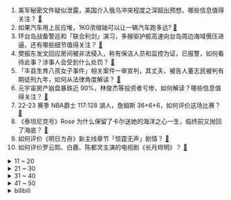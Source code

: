 1. 美军秘密文件疑似泄露，美国介入俄乌冲突程度之深超出预想，哪些信息值得关注？ [:link:](https://www.zhihu.com/question/594538947)
2. 如果汽车用上反应堆，1KG浓缩铀可以让一辆汽车跑多远? [:link:](https://www.zhihu.com/question/593881876)
3. 环台岛战备警巡和「联合利剑」演习，多艘驱护舰高速向台岛周边海域慑压进逼，还有哪些细节值得关注？ [:link:](https://www.zhihu.com/question/594518175)
4. 樊振东发文回应房间被非法侵入，称有保洁人员和监控为证，已报警，如何看待此事？涉事人会受到什么处罚？ [:link:](https://www.zhihu.com/question/594082965)
5. 「丰县生育八孩女子事件」相关案件一审宣判，其丈夫、被告人董志民被判有期徒刑九年，如何从法律角度解读？ [:link:](https://www.zhihu.com/question/594173801)
6. 元宇宙房产崩盘暴跌近 90%，林俊杰等投资者亏惨，如何解读？哪些信息值得关注？ [:link:](https://www.zhihu.com/question/594517901)
7. 22-23 赛季 NBA爵士 117:128 湖人，詹姆斯 36+6+6，如何评价这场比赛？ [:link:](https://www.zhihu.com/question/594638566)
8. 《泰坦尼克号》Rose 为什么保留了卡尔送她的海洋之心一生，临终前又抛回了海底？ [:link:](https://www.zhihu.com/question/53501229)
9. 如何评价《明日方舟》新主线章节「惊霆无声」剧情？ [:link:](https://www.zhihu.com/question/594060169)
10. 如何评价罗云熙、白鹿、陈都灵主演的电视剧《长月烬明》？ [:link:](https://www.zhihu.com/question/593906330)
<details>
<summary>11 ~ 20</summary>

11. 22-23 赛季 NBA勇士 157:101 开拓者，库里 26+5+7，如何评价这场比赛？ [:link:](https://www.zhihu.com/question/594638585)
12. 宏观经济一般看哪几个指标？如何进行宏观分析？ [:link:](https://www.zhihu.com/question/389422568)
13. 2023 LPL 春季胜者组决赛 EDG vs JDG 你更看好谁？ [:link:](https://www.zhihu.com/question/594070959)
14. 王重阳能破掉蛤蟆功，为什么不直接干掉欧阳锋？ [:link:](https://www.zhihu.com/question/593588202)
15. 多家开发商预判楼市趋势性回暖，但谨慎乐观，信心修复仍需时间，如何评价今年房地产市场走势？ [:link:](https://www.zhihu.com/question/594392237)
16. 《宇宙探索编辑部》中的陨石猎人小红帽大叔出现的意义是什么？ [:link:](https://www.zhihu.com/question/593460457)
17. 玩具厂造的数千支塑料枪被认定为枪支，负责人刑满后仍要申诉，如何从法律角度解读？ [:link:](https://www.zhihu.com/question/594525036)
18. 春天校园里有哪些漂亮的花朵？ [:link:](https://www.zhihu.com/question/589930962)
19. 有领导能力的人有哪些特征？ [:link:](https://www.zhihu.com/question/581788685)
20. 目前我国法律对于加班是怎样定义的？对于加班费和调休又有哪些规定？ [:link:](https://www.zhihu.com/question/594520806)
</details>
<details>
<summary>21 ~ 30</summary>

21. 职场新人该如何制定一份适合自己的职业规划？ [:link:](https://www.zhihu.com/question/593994980)
22. 如果可以重新读一次博士，你会与之前有什么不同？ [:link:](https://www.zhihu.com/question/347544107)
23. 全国白糖减产 17 万吨，背后原因有哪些？可能带来哪些影响？ [:link:](https://www.zhihu.com/question/594509304)
24. 每天晚上坚持让一年级孩子背诵一首古诗，有意义吗？ [:link:](https://www.zhihu.com/question/594153739)
25. 私企职场上大规模淘汰35岁大龄员工，其背后的逻辑到底是什么？ [:link:](https://www.zhihu.com/question/593471992)
26. 如果「蝙蝠侠」和「蜘蛛侠」互换到对方的城市，那么您觉得谁会先领盒饭？ [:link:](https://www.zhihu.com/question/462783033)
27. 《海贼王》天龙人为什么不吃恶魔果实？ [:link:](https://www.zhihu.com/question/594354694)
28. T1 不敌 GEN.G 止步春季赛亚军，决赛上他们输在哪？ [:link:](https://www.zhihu.com/question/594560697)
29. 孩子老是指着路边我不认识的花草问名字，怎么给他解释？ [:link:](https://www.zhihu.com/question/593263417)
30. 结束访华的马克龙称「欧洲必须减少对美国的依赖，并避免卷入美中在台湾问题上的对抗」，如何看待这一表态？ [:link:](https://www.zhihu.com/question/594662580)
</details>
<details>
<summary>31 ~ 40</summary>

31. 「丫丫」正式移交中方，孟菲斯动物园称「合同已到期，正讨论后续合作」，返回中国还需哪些环节？ [:link:](https://www.zhihu.com/question/594534922)
32. 特斯拉将在上海建造新的超级工厂，专门生产该公司的储能产品 Megapack，哪些信息值得关注？ [:link:](https://www.zhihu.com/question/594555819)
33. 你有关于下雨天的难忘的记忆吗？ [:link:](https://www.zhihu.com/question/594353940)
34. 1℃的温差的意义是什么？ [:link:](https://www.zhihu.com/question/591855424)
35. 为什么游戏充满暴力，还能被称为第九艺术? [:link:](https://www.zhihu.com/question/593915826)
36. 调研称「农村青少年群体智能手机成瘾，已濒临失控」，如何看待这一结果？ [:link:](https://www.zhihu.com/question/593997457)
37. 鲁迅在日留学期间，他的学习成绩怎么样，是否在医学界小有名气？ [:link:](https://www.zhihu.com/question/512784125)
38. 如何评价宋慧乔主演的韩剧《黑暗荣耀》第二季？ [:link:](https://www.zhihu.com/question/588688922)
39. 空客 CEO 称将在中国开设第二条总装线，将使其在华产能翻倍，哪些信息值得关注？ [:link:](https://www.zhihu.com/question/594069017)
40. 胃病转向胃癌有 5 个信号，年轻人为啥会被胃癌盯上？生活中该如何保护我们的胃？ [:link:](https://www.zhihu.com/question/594516886)
</details>
<details>
<summary>41 ~ 50</summary>

41. 22-23 赛季英超热刺 2:1 布莱顿，孙兴慜世界波，两队主帅冲突染红，如何评价这场比赛？ [:link:](https://www.zhihu.com/question/594451446)
42. 过度加班对社会经济产生了怎样的影响？是否会成为「就业难」、「生育低」的诱因之一？ [:link:](https://www.zhihu.com/question/594341087)
43. 你认为未来的摆摊生意会怎样？能不能猜测出一些趋势？ [:link:](https://www.zhihu.com/question/592108929)
44. 22-23 赛季英超利物浦 2:2 阿森纳，菲尔米诺绝平，萨拉赫破门，马丁内利传射，如何评价这场比赛？ [:link:](https://www.zhihu.com/question/594623569)
45. 有哪些好用的生活电器让你感受到「早买早享受」？ [:link:](https://www.zhihu.com/question/593486055)
46. 你有没有过因为一句诗而想去一座城市？ [:link:](https://www.zhihu.com/question/587582374)
47. NBA 最新夺冠概率出炉湖人仅 4％，勇士太阳均为 5％，你看好哪支球队夺冠？ [:link:](https://www.zhihu.com/question/594358671)
48. 电动化趋势下，混动SUV如何选择？ [:link:](https://www.zhihu.com/question/593986137)
49. 2023 LPL 春季胜者组决赛 JDG 3:0 EDG 晋级决赛，如何评价这场比赛？ [:link:](https://www.zhihu.com/question/594549026)
50. 超九成受访打工人曾有胃部不适，专家提醒「情绪压力会影响胃健康」，如何健康养胃？ [:link:](https://www.zhihu.com/question/594538190)
</details><details>
<summary>bilibili</summary>

1. 山东淄博一座让我不得不佩服的城市！山东烧烤看淄博！淄博消费更是绝！靠谱！ [:link:](//www.bilibili.com/video/BV1dT411p7Kd)
2. 让朋友穿成这样后，我失去了他们.... [:link:](//www.bilibili.com/video/BV15s4y1m786)
3. 【warma】我要写书啦！！！ [:link:](//www.bilibili.com/video/BV1oM4y1y7Q4)
4. 【EXO】We are ONE! 出道十一周年我们正式入驻B站了！请多多支持♥ [:link:](//www.bilibili.com/video/BV14h411g7nH)
5. 【鬼谷闲谈】比目鱼：这是鱼形的扭曲 还是环境的沦丧 [:link:](//www.bilibili.com/video/BV1R24y157oF)
6. 来自卢森堡的退休警察，不远万里扎根在这片土地上，亲历山村巨变 [:link:](//www.bilibili.com/video/BV1jj411c7g1)
7. “做视频会影响室友吗” [:link:](//www.bilibili.com/video/BV1Ym4y1B7zo)
8. 一战中的闪避王是谁？【硬核狠人50】 [:link:](//www.bilibili.com/video/BV1h84y1u7se)
9. 说不心动，是假的！！.... [:link:](//www.bilibili.com/video/BV1ov4y1n71h)
10. 2023华南悠悠球公开赛 4A 决赛 刘子琛 团长在线开团！🪀 [:link:](//www.bilibili.com/video/BV1Ds4y1275K)
<details>
<summary>11 ~ 20</summary>

11. 没错 我要结束和她四年的男女朋友关系了 [:link:](//www.bilibili.com/video/BV1K84y1u7XT)
12. 我在打烊的火锅店里偷东西吃！ [:link:](//www.bilibili.com/video/BV19a4y1K7Ne)
13. 柒个我——影流之主 [:link:](//www.bilibili.com/video/BV1qm4y1q7uB)
14. 为了满足我的童年愿望，我在家里做了个鸟巢沙发 [:link:](//www.bilibili.com/video/BV1Ps4y1m7jF)
15. 【医学博士】你每天这样吃饭，简直是在慢性自杀！I 胃病自救指南 [:link:](//www.bilibili.com/video/BV1VM411N7qc)
16. 保证没P图！你吃过比这更大的吗？ [:link:](//www.bilibili.com/video/BV1DN411A7Fr)
17. 划走将会永久失去，真的很久！ [:link:](//www.bilibili.com/video/BV1cm4y1B7eM)
18. 开挂无法提升智力 [:link:](//www.bilibili.com/video/BV1qh411g7Lr)
19. 快让你们的好兄弟给你搞一台宝马RR！ [:link:](//www.bilibili.com/video/BV1Fs4y1m7qN)
20. 法院传票、巨额赔款、全网道歉，这就是他揭露黑暗的后果 [:link:](//www.bilibili.com/video/BV1Uh411u7sA)
</details>
<details>
<summary>21 ~ 30</summary>

21. 为她做的立体书，在完工的那晚燃尽 [:link:](//www.bilibili.com/video/BV1GX4y1k71G)
22. 猛女cos铃芽一口气暴走50公里！！！！什么二次元行为？ [:link:](//www.bilibili.com/video/BV1No4y1n7bs)
23. 有的人一直在长大，有的人却不会变老了 [:link:](//www.bilibili.com/video/BV1jm4y167fE)
24. 夺命狂奔！10位up主共享定位捉迷藏！ [:link:](//www.bilibili.com/video/BV1Xs4y127g4)
25. 休息是被允许的 [:link:](//www.bilibili.com/video/BV1ph411g7xu)
26. 给院儿里的流浪猫们制作“夏季竹筒饮水器” [:link:](//www.bilibili.com/video/BV1HM4y1178B)
27. 去央视做饭是什么体验 [:link:](//www.bilibili.com/video/BV1324y1L7j3)
28. 停更了快两年半，网上竟说我死了？！ [:link:](//www.bilibili.com/video/BV1Hs4y1m7pv)
29. 难道这就是我的通灵兽？ 被乌鸦认主全过程 [:link:](//www.bilibili.com/video/BV1J24y1L744)
30. 好想把这件衣服焊在身上！ [:link:](//www.bilibili.com/video/BV17X4y1k7G8)
</details>
<details>
<summary>31 ~ 40</summary>

31. 三代毒品同框，会有什么样的命运？ [:link:](//www.bilibili.com/video/BV1xV4y1D7wv)
32. 拿着3000块去王嘉尔同款夜店蹦迪到底够不够？【凭啥这么贵57/还愿挑战21/夜店之王03-KOR】 [:link:](//www.bilibili.com/video/BV1bh411g71n)
33. 探秘全世界最贵超市！1000元能买什么？到底有多贵？ [:link:](//www.bilibili.com/video/BV1524y1L7KW)
34. 学了这么多年语文，你读过最狂的一句诗是什么？ [:link:](//www.bilibili.com/video/BV1HN411A7tz)
35. 狂 飙 大 学 版 [:link:](//www.bilibili.com/video/BV1EL411U7yA)
36. 【时代少年团】《背对地球奔跑》MV [:link:](//www.bilibili.com/video/BV1b84y1T7Jk)
37. 2023年3月，人类终究走上了一条无法回头的路 [:link:](//www.bilibili.com/video/BV1VL411U7MU)
38. 花3000块买的缅因猫，没养7天就从19楼坠楼了… [:link:](//www.bilibili.com/video/BV1wo4y1n7kq)
39. 三代猛士来了！我太激动了！ [:link:](//www.bilibili.com/video/BV1HV4y1D7yK)
40. “着火了。可是，她在火中依旧跳着舞” [:link:](//www.bilibili.com/video/BV1rV4y1f79e)
</details>
<details>
<summary>41 ~ 50</summary>

41. 不同段位的人像摄影师如何拍照？该说不说，第一种摄影师大家应该都遇到过吧！ [:link:](//www.bilibili.com/video/BV1hs4y1N7QS)
42. Inception工作室概念PV丨欢迎光临——天字七六！ [:link:](//www.bilibili.com/video/BV1Kk4y1v7wK)
43. 上海529自助餐小青龙不限量，小青龙从头吃到尾，吃爽了 [:link:](//www.bilibili.com/video/BV1Hm4y1B7zr)
44. 【点到为止40】棺 门 大 吉 《希腊棺材之谜》最终回 [:link:](//www.bilibili.com/video/BV1VM411N7uw)
45. 销量1735！卖的差=质量不行？浅谈销量在动画讨论中扮演的角色！【瓶说动漫】 [:link:](//www.bilibili.com/video/BV17M411N7LX)
46. 表面上看着像小玩具，但实际上是一个大家伙 [:link:](//www.bilibili.com/video/BV1Ga4y1T7ZC)
47. 就用这支视频和坂本龙一告别吧丨HOPICO [:link:](//www.bilibili.com/video/BV1pa4y1T7v2)
48. 切记不要睡太熟！小心潜伏在家中的类人生物！ [:link:](//www.bilibili.com/video/BV1Fj411c7bh)
49. 原神必胜客联动 线下单杀树叶 [:link:](//www.bilibili.com/video/BV1aT411x7hs)
50. 这是给成年人看的童话故事，也是我看到过最浪漫的电影《大鱼》 [:link:](//www.bilibili.com/video/BV12c411W7E3)
</details>
<details>
<summary>51 ~ 60</summary>

51. 一种很新的画 [:link:](//www.bilibili.com/video/BV1Nm4y1B79S)
52. 喊了5个原神coser给亲弟过19岁生日，这不得谢我一辈子啊 [:link:](//www.bilibili.com/video/BV1ck4y1i7Bd)
53. 探秘最真实的黄金武器！是什么体验？价格十分昂贵！ [:link:](//www.bilibili.com/video/BV1Xg4y1g7e2)
54. AI迎来觉醒时刻，中国遭遇最严峻的封锁 [:link:](//www.bilibili.com/video/BV1RL411U72r)
55. 十 八 岁 的 张 三 [:link:](//www.bilibili.com/video/BV1rv4y1n7JJ)
56. 当我用VR来玩史上最难一格空岛生存！ [:link:](//www.bilibili.com/video/BV1LT411x7Gp)
57. 边吃边哭的蛋糕，做完才懂原来不是每个人都值得付出... [:link:](//www.bilibili.com/video/BV1Bv4y1n75Y)
58. 【暗区突围版本PV】决战电视台，探寻黑门背后的秘密 [:link:](//www.bilibili.com/video/BV1Kc411s7vi)
59. 未被删减的《加勒比海盗》究竟讲了什么故事？全网最细深度解说《加勒比海盗5死无对证》！ [:link:](//www.bilibili.com/video/BV1tN411P7pN)
60. 什么年代了还在玩传统原神？来试试我这款【原神·现代战争】（原神动画） [:link:](//www.bilibili.com/video/BV1g84y1u7E6)
</details>
<details>
<summary>61 ~ 70</summary>

61. 不用魔法和账号！无限次数免费使用ChatGPT [:link:](//www.bilibili.com/video/BV1Xk4y1e7ar)
62. 区区必胜客，也想让帝君社死？ [:link:](//www.bilibili.com/video/BV1f24y157Mp)
63. 每天学习15个小时，成绩却提不上去？你可能在假努力！ [:link:](//www.bilibili.com/video/BV1Zg4y1g7cb)
64. 徒手剥100颗核桃，就为了还原杨贵妃吃过的失传点心？ [:link:](//www.bilibili.com/video/BV12M411T7do)
65. 【原神】看好了！绫华的全新玩法！ [:link:](//www.bilibili.com/video/BV11M411T74D)
66. 一念幽灵，一念猎手！！！ [:link:](//www.bilibili.com/video/BV1cc411s7wf)
67. 博物馆迷集合！一次性怒刷全国最强13家博物馆！ [:link:](//www.bilibili.com/video/BV1yV4y1f7pk)
68. 【STN快报第七季11】英国不仅有足球流氓，还有魁地奇杀人犯 [:link:](//www.bilibili.com/video/BV1Po4y1n7Z3)
69. 吃上一口海胆饺！所有烦恼都逃跑！ [:link:](//www.bilibili.com/video/BV1AN411w7pL)
70. 指挥官Alexy入驻B站!即将开启硬核评测! [:link:](//www.bilibili.com/video/BV1Xs4y127Q8)
</details>
<details>
<summary>71 ~ 80</summary>

71. 男孩的运气爆表，交白卷都能的第一名 [:link:](//www.bilibili.com/video/BV1F84y1T7SU)
72. JISOO - ‘FLOWER’ DANCE PERFORMANCE VIDEO [:link:](//www.bilibili.com/video/BV1gL411U7tA)
73. 妈我不想开花 [:link:](//www.bilibili.com/video/BV1ih411g7Z6)
74. 笑死，这些包装真是离大谱！我又又又被骗了！！ [:link:](//www.bilibili.com/video/BV19X4y1k7nE)
75. 好学生思维迟早会毁了你！一个“坏”学生的肺腑之言，救赎之道就在结尾 [:link:](//www.bilibili.com/video/BV1XN411c76o)
76. 用了72个小时画出了这几秒的动画 [:link:](//www.bilibili.com/video/BV12c411W7WK)
77. 随机约会挑战！居然随机到让女朋友穿着JK去…… [:link:](//www.bilibili.com/video/BV1am4y1B7mA)
78. 极限拉扯！慢放120倍，五分钟玩转赌神拉牌！ [:link:](//www.bilibili.com/video/BV1pm4y1B7nL)
79. 非呆勿扰 [:link:](//www.bilibili.com/video/BV1ps4y1N7EK)
80. 对不起姜总！我实在没拦住她 [:link:](//www.bilibili.com/video/BV1Zc411W71W)
</details>
<details>
<summary>81 ~ 90</summary>

81. 女学生被残害，硬汉老师重拳出击，踏平恶势力 [:link:](//www.bilibili.com/video/BV1Wk4y1v7Sd)
82. 极限长沙一日游！大 学 生 特 种 兵 [:link:](//www.bilibili.com/video/BV1c84y1T7VL)
83. 美国保时捷竟然开餐厅？探秘全球唯一，保时捷917餐厅！！ [:link:](//www.bilibili.com/video/BV1SX4y1677H)
84. 衣服就要这么试，你学会了吗？ [:link:](//www.bilibili.com/video/BV1oL411U73e)
85. 剪个头发几个保镖站我后面是种什么体验 [:link:](//www.bilibili.com/video/BV1f24y157wx)
86. 撕了蒜了！ [:link:](//www.bilibili.com/video/BV1UM411T7T6)
87. 闺蜜究竟是一种怎样的神奇存在？ [:link:](//www.bilibili.com/video/BV1HM411T73X)
88. 折磨石头人的秘密武器！痛苦程度400%！LOL最鬼才对线思路！ [:link:](//www.bilibili.com/video/BV1Ma4y1T7eB)
89. 《原神》剧情PV—「雪国传说」 [:link:](//www.bilibili.com/video/BV1BM411N7nB)
90. "这竟是一款伪装成了游戏的病毒！" [:link:](//www.bilibili.com/video/BV1aL411U7pg)
</details>
<details>
<summary>91 ~ 100</summary>

91. 世界名曲+世界名运镜灯光=？ [:link:](//www.bilibili.com/video/BV1Ra4y1K7Wn)
92. 谁说黄黑皮只能走欧美风？NO！ [:link:](//www.bilibili.com/video/BV1RT411p7PF)
93. Around The World ⧸ MONKEY MAJIK【月ノ美兎 (cover)】 [:link:](//www.bilibili.com/video/BV1ac411W761)
94. 一部“烂片”拍了23年，说的就是《守望者》 [:link:](//www.bilibili.com/video/BV1KM4y117NH)
95. 原神游戏时长两年半，全角色90级毕业！账号展示！ [:link:](//www.bilibili.com/video/BV1To4y1n74D)
96. 外来文化入侵并不可怕，可怕的是我们的传统文化得不到弘扬与传承！ [:link:](//www.bilibili.com/video/BV1xX4y1k7tU)
97. “新海诚中的雨和晴，就像爱情中的我和你...” [:link:](//www.bilibili.com/video/BV13s4y1S7NV)
98. 当我用ChatGPT来破案！？？ [:link:](//www.bilibili.com/video/BV16h411g7J6)
99. 张涛站起来了！ [:link:](//www.bilibili.com/video/BV1aX4y167pq)
100. （重磅）胖龙大战一触即发！ [:link:](//www.bilibili.com/video/BV16s4y1N7SJ)
</details></details>